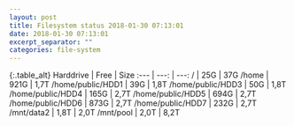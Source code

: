```yaml
---
layout: post
title: Filesystem status 2018-01-30 07:13:01
date: 2018-01-30 07:13:01
excerpt_separator: ""
categories: file-system
---
```

{:.table_alt}
Harddrive | Free | Size
:--- | ---: | ---:
/ | 25G | 37G
/home | 921G | 1,7T
/home/public/HDD1 | 39G | 1,8T
/home/public/HDD3 | 50G | 1,8T
/home/public/HDD4 | 165G | 2,7T
/home/public/HDD5 | 694G | 2,7T
/home/public/HDD6 | 873G | 2,7T
/home/public/HDD7 | 232G | 2,7T
/mnt/data2 | 1,8T | 2,0T
/mnt/pool | 2,0T | 8,2T
